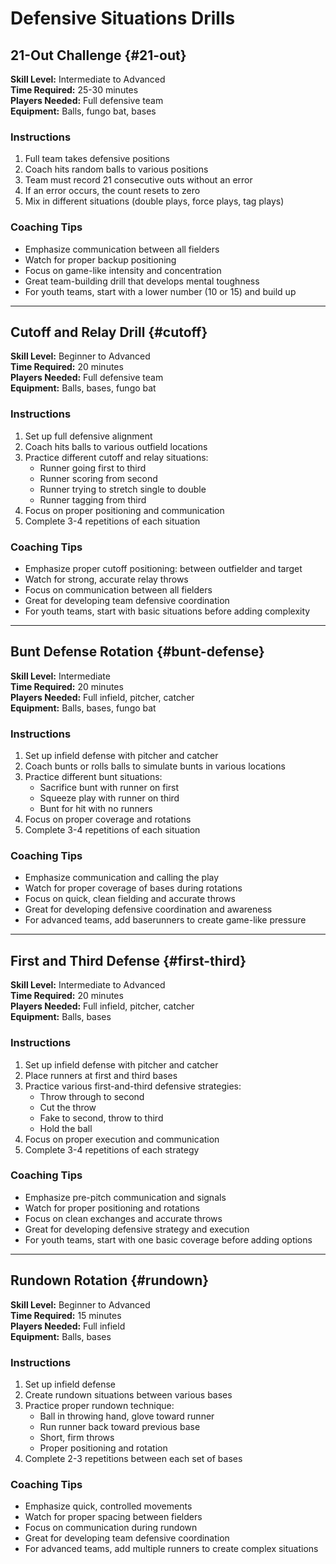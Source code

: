 # Defensive Situations Drills

## 21-Out Challenge {#21-out}

**Skill Level:** Intermediate to Advanced  
**Time Required:** 25-30 minutes  
**Players Needed:** Full defensive team  
**Equipment:** Balls, fungo bat, bases

### Instructions

1. Full team takes defensive positions
2. Coach hits random balls to various positions
3. Team must record 21 consecutive outs without an error
4. If an error occurs, the count resets to zero
5. Mix in different situations (double plays, force plays, tag plays)

### Coaching Tips

- Emphasize communication between all fielders
- Watch for proper backup positioning
- Focus on game-like intensity and concentration
- Great team-building drill that develops mental toughness
- For youth teams, start with a lower number (10 or 15) and build up

---

## Cutoff and Relay Drill {#cutoff}

**Skill Level:** Beginner to Advanced  
**Time Required:** 20 minutes  
**Players Needed:** Full defensive team  
**Equipment:** Balls, bases, fungo bat

### Instructions

1. Set up full defensive alignment
2. Coach hits balls to various outfield locations
3. Practice different cutoff and relay situations:
   - Runner going first to third
   - Runner scoring from second
   - Runner trying to stretch single to double
   - Runner tagging from third
4. Focus on proper positioning and communication
5. Complete 3-4 repetitions of each situation

### Coaching Tips

- Emphasize proper cutoff positioning: between outfielder and target
- Watch for strong, accurate relay throws
- Focus on communication between all fielders
- Great for developing team defensive coordination
- For youth teams, start with basic situations before adding complexity

---

## Bunt Defense Rotation {#bunt-defense}

**Skill Level:** Intermediate  
**Time Required:** 20 minutes  
**Players Needed:** Full infield, pitcher, catcher  
**Equipment:** Balls, bases, fungo bat

### Instructions

1. Set up infield defense with pitcher and catcher
2. Coach bunts or rolls balls to simulate bunts in various locations
3. Practice different bunt situations:
   - Sacrifice bunt with runner on first
   - Squeeze play with runner on third
   - Bunt for hit with no runners
4. Focus on proper coverage and rotations
5. Complete 3-4 repetitions of each situation

### Coaching Tips

- Emphasize communication and calling the play
- Watch for proper coverage of bases during rotations
- Focus on quick, clean fielding and accurate throws
- Great for developing defensive coordination and awareness
- For advanced teams, add baserunners to create game-like pressure

---

## First and Third Defense {#first-third}

**Skill Level:** Intermediate to Advanced  
**Time Required:** 20 minutes  
**Players Needed:** Full infield, pitcher, catcher  
**Equipment:** Balls, bases

### Instructions

1. Set up infield defense with pitcher and catcher
2. Place runners at first and third bases
3. Practice various first-and-third defensive strategies:
   - Throw through to second
   - Cut the throw
   - Fake to second, throw to third
   - Hold the ball
4. Focus on proper execution and communication
5. Complete 3-4 repetitions of each strategy

### Coaching Tips

- Emphasize pre-pitch communication and signals
- Watch for proper positioning and rotations
- Focus on clean exchanges and accurate throws
- Great for developing defensive strategy and execution
- For youth teams, start with one basic coverage before adding options

---

## Rundown Rotation {#rundown}

**Skill Level:** Beginner to Advanced  
**Time Required:** 15 minutes  
**Players Needed:** Full infield  
**Equipment:** Balls, bases

### Instructions

1. Set up infield defense
2. Create rundown situations between various bases
3. Practice proper rundown technique:
   - Ball in throwing hand, glove toward runner
   - Run runner back toward previous base
   - Short, firm throws
   - Proper positioning and rotation
4. Complete 2-3 repetitions between each set of bases

### Coaching Tips

- Emphasize quick, controlled movements
- Watch for proper spacing between fielders
- Focus on communication during rundown
- Great for developing team defensive coordination
- For advanced teams, add multiple runners to create complex situations
